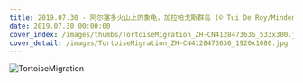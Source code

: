 ```yaml
---
title: 2019.07.30 - 阿尔塞多火山上的象龟，加拉帕戈斯群岛 (© Tui De Roy/Minden Pictures)
date: 2019.07.30 00:00:00
cover_index: /images/thumbs/TortoiseMigration_ZH-CN4128473636_533x300.jpg
cover_detail: /images/TortoiseMigration_ZH-CN4128473636_1920x1080.jpg
---
```


![TortoiseMigration](/images/TortoiseMigration_ZH-CN4128473636_1920x1080.jpg)
